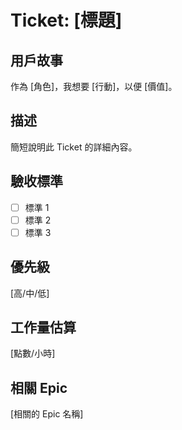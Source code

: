 # Ticket: [標題]

## 用戶故事
作為 [角色]，我想要 [行動]，以便 [價值]。

## 描述
簡短說明此 Ticket 的詳細內容。

## 驗收標準
- [ ] 標準 1
- [ ] 標準 2
- [ ] 標準 3

## 優先級
[高/中/低]

## 工作量估算
[點數/小時]

## 相關 Epic
[相關的 Epic 名稱]